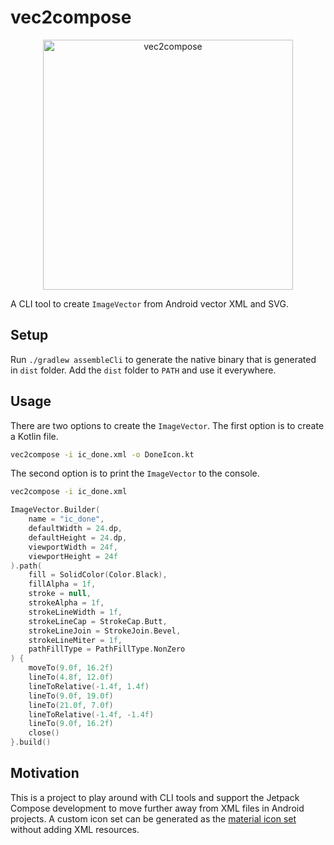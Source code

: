 # vec2compose

<p align=center>
<img width=400 src="https://user-images.githubusercontent.com/26793300/182307782-c5173c33-c65d-4a02-a7f0-99c08ffa5a8d.png" alt="vec2compose"/>
</p>


A CLI tool to create `ImageVector` from Android vector XML and SVG.

## Setup

Run `./gradlew assembleCli` to generate the native binary that is generated in `dist` folder.
Add the `dist` folder to `PATH` and use it everywhere.

## Usage
There are two options to create the `ImageVector`. The first option is to create a Kotlin file.
```bash
vec2compose -i ic_done.xml -o DoneIcon.kt
```
The second option is to print the `ImageVector` to the console.
```bash
vec2compose -i ic_done.xml
```
```kotlin
ImageVector.Builder(
    name = "ic_done",
    defaultWidth = 24.dp,
    defaultHeight = 24.dp,
    viewportWidth = 24f,
    viewportHeight = 24f
).path(
    fill = SolidColor(Color.Black),
    fillAlpha = 1f,
    stroke = null,
    strokeAlpha = 1f,
    strokeLineWidth = 1f,
    strokeLineCap = StrokeCap.Butt,
    strokeLineJoin = StrokeJoin.Bevel,
    strokeLineMiter = 1f,
    pathFillType = PathFillType.NonZero
) {
    moveTo(9.0f, 16.2f)
    lineTo(4.8f, 12.0f)
    lineToRelative(-1.4f, 1.4f)
    lineTo(9.0f, 19.0f)
    lineTo(21.0f, 7.0f)
    lineToRelative(-1.4f, -1.4f)
    lineTo(9.0f, 16.2f)
    close()
}.build()
```

## Motivation
This is a project to play around with CLI tools and support the Jetpack Compose development to move further away from XML files in Android projects.
A custom icon set can be generated as the [material icon set](https://cs.android.com/androidx/platform/frameworks/support/+/androidx-main:compose/material/material-icons-core/src/commonMain/kotlin/androidx/compose/material/icons/Icons.kt;l=65?q=Icons&sq=) without adding XML resources.
